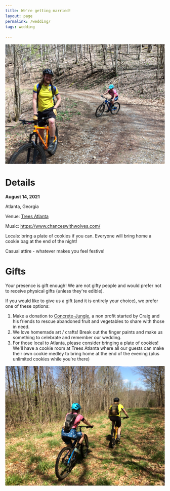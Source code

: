 ```yaml
---
title: We're getting married!
layout: page
permalink: /wedding/
tags: wedding

---
```

![](/images/riding.JPG)

# Details
**August 14, 2021**

Atlanta, Georgia

Venue: [Trees Atlanta](https://www.treesatlanta.org/)

Music: https://www.chanceswithwolves.com/

Locals: bring a plate of cookies if you can. Everyone will bring home a cookie bag at the end of the night!

Casual attire - whatever makes you feel festive!

# Gifts
Your presence is gift enough! We are not gifty people and would prefer not to receive physical gifts (unless they're edible).

If you would like to give us a gift (and it is entirely your choice), we prefer one of these options:

1. Make a donation to [Concrete-Jungle](https://www.concrete-jungle.org/), a non profit started by Craig and his friends to rescue abandoned fruit and vegetables to share with those in need.
2. We love homemade art / crafts! Break out the finger paints and make us something to celebrate and remember our wedding.
3. For those local to Atlanta, please consider bringing a plate of cookies! We'll have a cookie room at Trees Atlanta where all our guests can make their own cookie medley to bring home at the end of the evening (plus unlimited cookies while you're there)

![](/images/riding-into-sunset.JPG)
